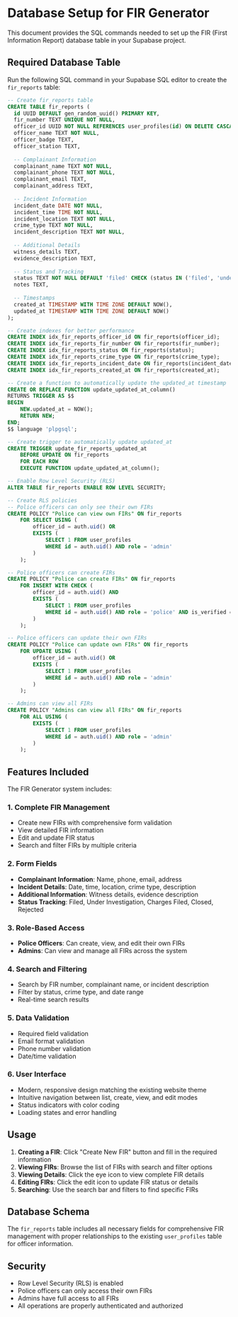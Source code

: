 # Database Setup for FIR Generator

This document provides the SQL commands needed to set up the FIR (First Information Report) database table in your Supabase project.

## Required Database Table

Run the following SQL command in your Supabase SQL editor to create the `fir_reports` table:

```sql
-- Create fir_reports table
CREATE TABLE fir_reports (
  id UUID DEFAULT gen_random_uuid() PRIMARY KEY,
  fir_number TEXT UNIQUE NOT NULL,
  officer_id UUID NOT NULL REFERENCES user_profiles(id) ON DELETE CASCADE,
  officer_name TEXT NOT NULL,
  officer_badge TEXT,
  officer_station TEXT,
  
  -- Complainant Information
  complainant_name TEXT NOT NULL,
  complainant_phone TEXT NOT NULL,
  complainant_email TEXT,
  complainant_address TEXT,
  
  -- Incident Information
  incident_date DATE NOT NULL,
  incident_time TIME NOT NULL,
  incident_location TEXT NOT NULL,
  crime_type TEXT NOT NULL,
  incident_description TEXT NOT NULL,
  
  -- Additional Details
  witness_details TEXT,
  evidence_description TEXT,
  
  -- Status and Tracking
  status TEXT NOT NULL DEFAULT 'filed' CHECK (status IN ('filed', 'under_investigation', 'charges_filed', 'closed', 'rejected')),
  notes TEXT,
  
  -- Timestamps
  created_at TIMESTAMP WITH TIME ZONE DEFAULT NOW(),
  updated_at TIMESTAMP WITH TIME ZONE DEFAULT NOW()
);

-- Create indexes for better performance
CREATE INDEX idx_fir_reports_officer_id ON fir_reports(officer_id);
CREATE INDEX idx_fir_reports_fir_number ON fir_reports(fir_number);
CREATE INDEX idx_fir_reports_status ON fir_reports(status);
CREATE INDEX idx_fir_reports_crime_type ON fir_reports(crime_type);
CREATE INDEX idx_fir_reports_incident_date ON fir_reports(incident_date);
CREATE INDEX idx_fir_reports_created_at ON fir_reports(created_at);

-- Create a function to automatically update the updated_at timestamp
CREATE OR REPLACE FUNCTION update_updated_at_column()
RETURNS TRIGGER AS $$
BEGIN
    NEW.updated_at = NOW();
    RETURN NEW;
END;
$$ language 'plpgsql';

-- Create trigger to automatically update updated_at
CREATE TRIGGER update_fir_reports_updated_at 
    BEFORE UPDATE ON fir_reports 
    FOR EACH ROW 
    EXECUTE FUNCTION update_updated_at_column();

-- Enable Row Level Security (RLS)
ALTER TABLE fir_reports ENABLE ROW LEVEL SECURITY;

-- Create RLS policies
-- Police officers can only see their own FIRs
CREATE POLICY "Police can view own FIRs" ON fir_reports
    FOR SELECT USING (
        officer_id = auth.uid() OR 
        EXISTS (
            SELECT 1 FROM user_profiles 
            WHERE id = auth.uid() AND role = 'admin'
        )
    );

-- Police officers can create FIRs
CREATE POLICY "Police can create FIRs" ON fir_reports
    FOR INSERT WITH CHECK (
        officer_id = auth.uid() AND
        EXISTS (
            SELECT 1 FROM user_profiles 
            WHERE id = auth.uid() AND role = 'police' AND is_verified = true
        )
    );

-- Police officers can update their own FIRs
CREATE POLICY "Police can update own FIRs" ON fir_reports
    FOR UPDATE USING (
        officer_id = auth.uid() OR 
        EXISTS (
            SELECT 1 FROM user_profiles 
            WHERE id = auth.uid() AND role = 'admin'
        )
    );

-- Admins can view all FIRs
CREATE POLICY "Admins can view all FIRs" ON fir_reports
    FOR ALL USING (
        EXISTS (
            SELECT 1 FROM user_profiles 
            WHERE id = auth.uid() AND role = 'admin'
        )
    );
```

## Features Included

The FIR Generator system includes:

### 1. **Complete FIR Management**
- Create new FIRs with comprehensive form validation
- View detailed FIR information
- Edit and update FIR status
- Search and filter FIRs by multiple criteria

### 2. **Form Fields**
- **Complainant Information**: Name, phone, email, address
- **Incident Details**: Date, time, location, crime type, description
- **Additional Information**: Witness details, evidence description
- **Status Tracking**: Filed, Under Investigation, Charges Filed, Closed, Rejected

### 3. **Role-Based Access**
- **Police Officers**: Can create, view, and edit their own FIRs
- **Admins**: Can view and manage all FIRs across the system

### 4. **Search and Filtering**
- Search by FIR number, complainant name, or incident description
- Filter by status, crime type, and date range
- Real-time search results

### 5. **Data Validation**
- Required field validation
- Email format validation
- Phone number validation
- Date/time validation

### 6. **User Interface**
- Modern, responsive design matching the existing website theme
- Intuitive navigation between list, create, view, and edit modes
- Status indicators with color coding
- Loading states and error handling

## Usage

1. **Creating a FIR**: Click "Create New FIR" button and fill in the required information
2. **Viewing FIRs**: Browse the list of FIRs with search and filter options
3. **Viewing Details**: Click the eye icon to view complete FIR details
4. **Editing FIRs**: Click the edit icon to update FIR status or details
5. **Searching**: Use the search bar and filters to find specific FIRs

## Database Schema

The `fir_reports` table includes all necessary fields for comprehensive FIR management with proper relationships to the existing `user_profiles` table for officer information.

## Security

- Row Level Security (RLS) is enabled
- Police officers can only access their own FIRs
- Admins have full access to all FIRs
- All operations are properly authenticated and authorized
